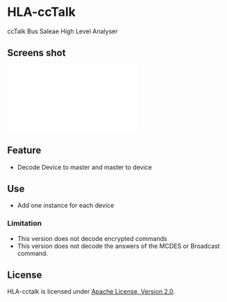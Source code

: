 # HLA-ccTalk
  ccTalk Bus Saleae High Level Analyser

## Screens shot
  ![Screenshot](Screens.pdf)

## Feature
  * Decode Device to master and master to device

## Use
  * Add one instance for each device 
  ### Limitation
   * This version does not decode encrypted commands
   * This version does not decode the answers of the MCDES or Broadcast command.


## License
  HLA-cctalk is licensed under [Apache License, Version 2.0](LICENSE).
